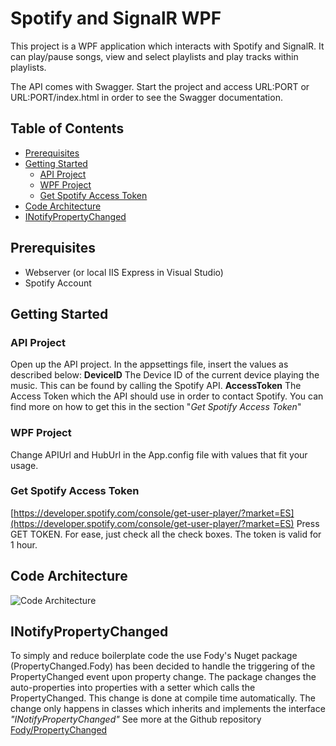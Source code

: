 
# Spotify and SignalR WPF
This project is a WPF application which interacts with Spotify and SignalR. It can play/pause songs, view and select playlists and play tracks within playlists.

The API comes with Swagger. Start the project and access URL:PORT or URL:PORT/index.html in order to see the Swagger documentation.

## Table of Contents
- [Prerequisites](#prerequisites)
- [Getting Started](#getting-started)
  * [API Project](#api-project)
  * [WPF Project](#wpf-project)
  * [Get Spotify Access Token](#get-spotify-access-token)
- [Code Architecture](#code-architecture)
- [INotifyPropertyChanged](#inotifypropertychanged)

## Prerequisites
- Webserver (or local IIS Express in Visual Studio)
- Spotify Account


## Getting Started
 ### API Project
 
Open up the API project. In the appsettings file, insert the values as described below:  **DeviceID**  The Device ID of the current device playing the music. This can be found by calling the Spotify API.  **AccessToken**  The Access Token which the API should use in order to contact Spotify. You can find more on how to get this in the section "_Get Spotify Access Token_"

### WPF Project
Change APIUrl and HubUrl in the App.config file with values that fit your usage.

### Get Spotify Access Token
[https://developer.spotify.com/console/get-user-player/?market=ES](https://developer.spotify.com/console/get-user-player/?market=ES)
Press GET TOKEN. For ease, just check all the check boxes. The token is valid for 1 hour.


## Code Architecture
![Code Architecture](https://i.imgur.com/VZYSeqK.png)

## INotifyPropertyChanged
To simply and reduce boilerplate code the use Fody's Nuget package (PropertyChanged.Fody) has been decided to handle the triggering of the PropertyChanged event upon property change.
The package changes the auto-properties into properties with a setter which calls the PropertyChanged. This change is done at compile time automatically. The change only happens in classes which inherits and implements the interface *"INotifyPropertyChanged"*
See more at the Github repository [Fody/PropertyChanged](https://github.com/Fody/PropertyChanged#readme)

